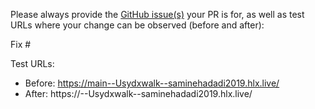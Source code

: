 Please always provide the [GitHub issue(s)](../issues) your PR is for, as well as test URLs where your change can be observed (before and after):

Fix #<gh-issue-id>

Test URLs:
- Before: https://main--Usydxwalk--saminehadadi2019.hlx.live/
- After: https://<branch>--Usydxwalk--saminehadadi2019.hlx.live/
